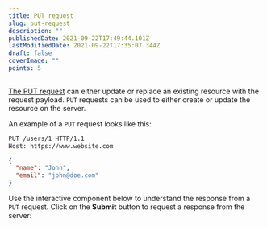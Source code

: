 ```yaml
---
title: PUT request
slug: put-request
description: ""
publishedDate: 2021-09-22T17:49:44.101Z
lastModifiedDate: 2021-09-22T17:35:07.344Z
draft: false
coverImage: ""
points: 5
---
```


[The PUT request](https://developer.mozilla.org/en-US/docs/Web/HTTP/Methods/PUT) can either update or replace an existing resource with the request payload. `PUT` requests can be used to either create or update the resource on the server.

An example of a `PUT` request looks like this:

```bash
PUT /users/1 HTTP/1.1
Host: https://www.website.com
```

```json
{
  "name": "John",
  "email": "john@doe.com"
}
```

Use the interactive component below to understand the response from a `PUT` request. Click on the **Submit** button to request a response from the server:

<HTTPClient
  url="/api/rest/2"
  method="PUT"
  isRequestMethodChangeDisabled
/>
